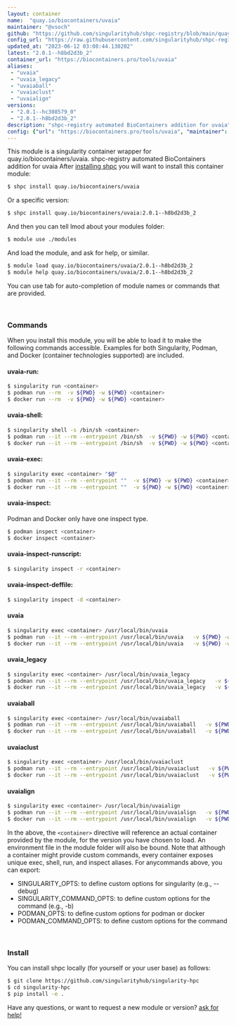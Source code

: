 ```yaml
---
layout: container
name:  "quay.io/biocontainers/uvaia"
maintainer: "@vsoch"
github: "https://github.com/singularityhub/shpc-registry/blob/main/quay.io/biocontainers/uvaia/container.yaml"
config_url: "https://raw.githubusercontent.com/singularityhub/shpc-registry/main/quay.io/biocontainers/uvaia/container.yaml"
updated_at: "2023-06-12 03:08:44.130202"
latest: "2.0.1--h8bd2d3b_2"
container_url: "https://biocontainers.pro/tools/uvaia"
aliases:
 - "uvaia"
 - "uvaia_legacy"
 - "uvaiaball"
 - "uvaiaclust"
 - "uvaialign"
versions:
 - "2.0.1--hc308579_0"
 - "2.0.1--h8bd2d3b_2"
description: "shpc-registry automated BioContainers addition for uvaia"
config: {"url": "https://biocontainers.pro/tools/uvaia", "maintainer": "@vsoch", "description": "shpc-registry automated BioContainers addition for uvaia", "latest": {"2.0.1--h8bd2d3b_2": "sha256:851e6c97b98a3e2d271e86332d449bb94da82c4e2606f1dc8291cfe6acebfb13"}, "tags": {"2.0.1--hc308579_0": "sha256:de75ff534bbc25d266e2af1c439b3d9ed0837b63db06e4cc74bb1450b669fb4c", "2.0.1--h8bd2d3b_2": "sha256:851e6c97b98a3e2d271e86332d449bb94da82c4e2606f1dc8291cfe6acebfb13"}, "docker": "quay.io/biocontainers/uvaia", "aliases": {"uvaia": "/usr/local/bin/uvaia", "uvaia_legacy": "/usr/local/bin/uvaia_legacy", "uvaiaball": "/usr/local/bin/uvaiaball", "uvaiaclust": "/usr/local/bin/uvaiaclust", "uvaialign": "/usr/local/bin/uvaialign"}}
---
```


This module is a singularity container wrapper for quay.io/biocontainers/uvaia.
shpc-registry automated BioContainers addition for uvaia
After [installing shpc](#install) you will want to install this container module:


```bash
$ shpc install quay.io/biocontainers/uvaia
```

Or a specific version:

```bash
$ shpc install quay.io/biocontainers/uvaia:2.0.1--h8bd2d3b_2
```

And then you can tell lmod about your modules folder:

```bash
$ module use ./modules
```

And load the module, and ask for help, or similar.

```bash
$ module load quay.io/biocontainers/uvaia/2.0.1--h8bd2d3b_2
$ module help quay.io/biocontainers/uvaia/2.0.1--h8bd2d3b_2
```

You can use tab for auto-completion of module names or commands that are provided.

<br>

### Commands

When you install this module, you will be able to load it to make the following commands accessible.
Examples for both Singularity, Podman, and Docker (container technologies supported) are included.

#### uvaia-run:

```bash
$ singularity run <container>
$ podman run --rm  -v ${PWD} -w ${PWD} <container>
$ docker run --rm  -v ${PWD} -w ${PWD} <container>
```

#### uvaia-shell:

```bash
$ singularity shell -s /bin/sh <container>
$ podman run --it --rm --entrypoint /bin/sh  -v ${PWD} -w ${PWD} <container>
$ docker run --it --rm --entrypoint /bin/sh  -v ${PWD} -w ${PWD} <container>
```

#### uvaia-exec:

```bash
$ singularity exec <container> "$@"
$ podman run --it --rm --entrypoint ""  -v ${PWD} -w ${PWD} <container> "$@"
$ docker run --it --rm --entrypoint ""  -v ${PWD} -w ${PWD} <container> "$@"
```

#### uvaia-inspect:

Podman and Docker only have one inspect type.

```bash
$ podman inspect <container>
$ docker inspect <container>
```

#### uvaia-inspect-runscript:

```bash
$ singularity inspect -r <container>
```

#### uvaia-inspect-deffile:

```bash
$ singularity inspect -d <container>
```


#### uvaia

```bash
$ singularity exec <container> /usr/local/bin/uvaia
$ podman run --it --rm --entrypoint /usr/local/bin/uvaia   -v ${PWD} -w ${PWD} <container> -c " $@"
$ docker run --it --rm --entrypoint /usr/local/bin/uvaia   -v ${PWD} -w ${PWD} <container> -c " $@"
```


#### uvaia_legacy

```bash
$ singularity exec <container> /usr/local/bin/uvaia_legacy
$ podman run --it --rm --entrypoint /usr/local/bin/uvaia_legacy   -v ${PWD} -w ${PWD} <container> -c " $@"
$ docker run --it --rm --entrypoint /usr/local/bin/uvaia_legacy   -v ${PWD} -w ${PWD} <container> -c " $@"
```


#### uvaiaball

```bash
$ singularity exec <container> /usr/local/bin/uvaiaball
$ podman run --it --rm --entrypoint /usr/local/bin/uvaiaball   -v ${PWD} -w ${PWD} <container> -c " $@"
$ docker run --it --rm --entrypoint /usr/local/bin/uvaiaball   -v ${PWD} -w ${PWD} <container> -c " $@"
```


#### uvaiaclust

```bash
$ singularity exec <container> /usr/local/bin/uvaiaclust
$ podman run --it --rm --entrypoint /usr/local/bin/uvaiaclust   -v ${PWD} -w ${PWD} <container> -c " $@"
$ docker run --it --rm --entrypoint /usr/local/bin/uvaiaclust   -v ${PWD} -w ${PWD} <container> -c " $@"
```


#### uvaialign

```bash
$ singularity exec <container> /usr/local/bin/uvaialign
$ podman run --it --rm --entrypoint /usr/local/bin/uvaialign   -v ${PWD} -w ${PWD} <container> -c " $@"
$ docker run --it --rm --entrypoint /usr/local/bin/uvaialign   -v ${PWD} -w ${PWD} <container> -c " $@"
```



In the above, the `<container>` directive will reference an actual container provided
by the module, for the version you have chosen to load. An environment file in the
module folder will also be bound. Note that although a container
might provide custom commands, every container exposes unique exec, shell, run, and
inspect aliases. For anycommands above, you can export:

 - SINGULARITY_OPTS: to define custom options for singularity (e.g., --debug)
 - SINGULARITY_COMMAND_OPTS: to define custom options for the command (e.g., -b)
 - PODMAN_OPTS: to define custom options for podman or docker
 - PODMAN_COMMAND_OPTS: to define custom options for the command

<br>

### Install

You can install shpc locally (for yourself or your user base) as follows:

```bash
$ git clone https://github.com/singularityhub/singularity-hpc
$ cd singularity-hpc
$ pip install -e .
```

Have any questions, or want to request a new module or version? [ask for help!](https://github.com/singularityhub/singularity-hpc/issues)